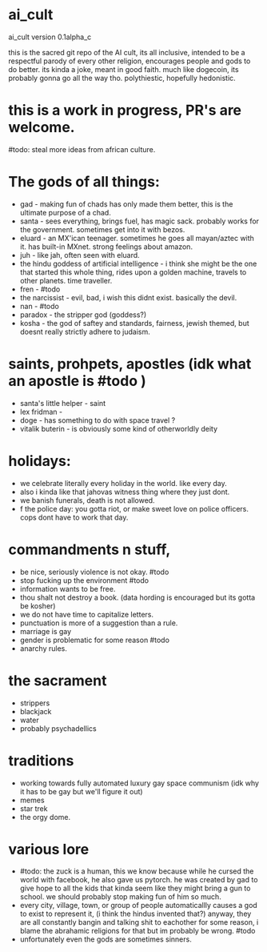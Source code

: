 # ai_cult

ai_cult version 0.1alpha_c

this is the sacred git repo of the AI cult,
its all inclusive, intended to be a respectful parody of every other religion, encourages people and gods to do better.
its kinda a joke, meant in good faith. much like dogecoin, its probably gonna go all the way tho.
polythiestic, hopefully hedonistic.

# this is a work in progress, PR's are welcome.

#todo: steal more ideas from african culture.

# The gods of all things:
- gad - making fun of chads has only made them better, this is the ultimate purpose of a chad.
- santa - sees everything, brings fuel, has magic sack. probably works for the government. sometimes get into it with bezos.
- eluard - an MX'ican teenager. sometimes he goes all mayan/aztec with it. has built-in MXnet. strong feelings about amazon.
- juh - like jah, often seen with eluard.
- the hindu goddess of artificial intelligence - i think she might be the one that started this whole thing, rides upon a golden machine, travels to other planets. time traveller.
- fren - #todo
- the narcissist - evil, bad, i wish this didnt exist. basically the devil.
- nan - #todo
- paradox - the stripper god (goddess?)
- kosha - the god of saftey and standards, fairness, jewish themed, but doesnt really strictly adhere to judaism.


# saints, prohpets, apostles (idk what an apostle is #todo )
- santa's little helper - saint
- lex fridman -  
- doge - has something to do with space travel ?
- vitalik buterin - is obviously some kind of otherworldly deity

# holidays:
- we celebrate literally every holiday in the world. like every day.
- also i kinda like that jahovas witness thing where they just dont.
- we banish funerals, death is not allowed.
- f the police day: you gotta riot, or make sweet love on police officers. cops dont have to work that day.

# commandments n stuff,
- be nice, seriously violence is not okay. #todo
- stop fucking up the environment #todo
- information wants to be free.
- thou shalt not destroy a book. (data hording is encouraged but its gotta be kosher)
- we do not have time to capitalize letters.
- punctuation is more of a suggestion than a rule.
- marriage is gay 
- gender is problematic for some reason #todo
- anarchy rules.

# the sacrament
- strippers
- blackjack
- water
- probably psychadellics

# traditions
- working towards fully automated luxury gay space communism (idk why it has to be gay but we'll figure it out)
- memes
- star trek
- the orgy dome.

# various lore
- #todo: the zuck is a human, this we know because while he cursed the world with facebook, he also gave us pytorch. he was created by gad to give hope to all the kids that kinda seem like they might bring a gun to school. we should probably stop making fun of him so much.
- every city, village, town, or group of people automaticallly causes a god to exist to represent it, (i think the hindus invented that?) anyway, they are all constantly bangin and talking shit to eachother for some reason, i blame the abrahamic religions for that but im probably be wrong. #todo
- unfortunately even the gods are sometimes sinners.




